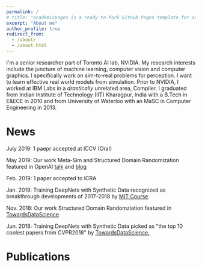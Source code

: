 ```yaml
---
permalink: /
# title: "academicpages is a ready-to-fork GitHub Pages template for academic personal websites"
excerpt: "About me"
author_profile: true
redirect_from: 
  - /about/
  - /about.html
---
```


I'm a senior researcher part of Toronto AI lab, NVIDIA. My research interests include the juncture of machine learning, computer vision and computer graphics. I specifically work on sim-to-real problems for perception. I want to learn effective real world models from simulation. Prior to NVIDIA, I worked at IBM Labs in a *drastically* unrelated area, Compiler. I graduated from Indian Institute of Technology (IIT) Kharagpur, India with a B.Tech in E&ECE in 2010 and from University of Waterloo with an MaSC in Computer Engineering in 2013.


News
======
July 2019: 1 paepr accepted at ICCV (Oral)

May 2019: Our work Meta-Sim and Structured Domain Randomization featured in OpenAI [talk](http://josh-tobin.com/assets/pdf/BeyondDomainRandomization_Tobin_RSS19.pdf) and [blog](https://lilianweng.github.io/lil-log/2019/05/05/domain-randomization.html)

Feb. 2019: 1 paper accepted to ICRA

Jan. 2019: Training DeepNets with Synthetic Data recognized as breakthrough developments of 2017-2018 by [MIT Course](https://www.youtube.com/watch?v=53YvP6gdD7U&list=PLrAXtmErZgOeiKm4sgNOknGvNjby9efdf&index=4&t=1373s) 

Nov. 2018: Our work Structured Domain Randomziation featured in [TowardsDataScience](https://towardsdatascience.com/the-startling-power-of-synthetic-data-604aadb78c9d)

Jun. 2018:	Training DeepNets with Synthetic Data picked as "the top 10 coolest papers from CVPR2018" by [TowardsDataScience.](https://towardsdatascience.com/the-10-coolest-papers-from-cvpr-2018-11cb48585a49)

Publications
======